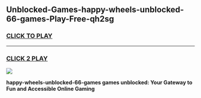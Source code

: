 
## Unblocked-Games-happy-wheels-unblocked-66-games-Play-Free-qh2sg
<h3>
<a href="https://premium76.site?title=happy-wheels-unblocked-66-games&ref=22A">CLICK TO PLAY</a></h3>
<hr>

<h3>
<a href="https://premium76.site?title=happy-wheels-unblocked-66-games&ref=22A">CLICK 2 PLAY</a>
  
</h3>

<a href="https://premium76.site?title=happy-wheels-unblocked-66-games&ref=22A"><img src="https://clearcache.store/games.png"></a>


**happy-wheels-unblocked-66-games games unblocked: Your Gateway to Fun and Accessible Online Gaming**
